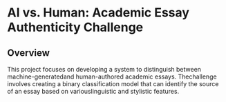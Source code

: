 # AI vs. Human: Academic Essay Authenticity Challenge

## Overview
This project focuses on developing a system to distinguish between machine-generatedand human-authored academic essays. Thechallenge involves creating a binary classification model that can identify the source of an essay based on variouslinguistic and stylistic features.
